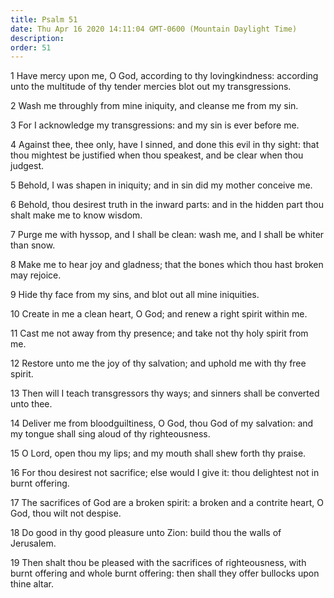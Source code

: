 ```yaml
---
title: Psalm 51
date: Thu Apr 16 2020 14:11:04 GMT-0600 (Mountain Daylight Time)
description: 
order: 51
---
```


<p>
  1 Have mercy upon me, O God, according to thy lovingkindness: according unto
  the multitude of thy tender mercies blot out my transgressions.
</p>
<p>2 Wash me throughly from mine iniquity, and cleanse me from my sin.</p>
<p>3 For I acknowledge my transgressions: and my sin is ever before me.</p>
<p>
  4 Against thee, thee only, have I sinned, and done this evil in thy sight:
  that thou mightest be justified when thou speakest, and be clear when thou
  judgest.
</p>
<p>5 Behold, I was shapen in iniquity; and in sin did my mother conceive me.</p>
<p>
  6 Behold, thou desirest truth in the inward parts: and in the hidden part thou
  shalt make me to know wisdom.
</p>
<span></span>
<p>
  7 Purge me with hyssop, and I shall be clean: wash me, and I shall be whiter
  than snow.
</p>
<p>
  8 Make me to hear joy and gladness; that the bones which thou hast broken may
  rejoice.
</p>
<p>9 Hide thy face from my sins, and blot out all mine iniquities.</p>
<p>10 Create in me a clean heart, O God; and renew a right spirit within me.</p>
<p>
  11 Cast me not away from thy presence; and take not thy holy spirit from me.
</p>
<p>
  12 Restore unto me the joy of thy salvation; and uphold me with thy free
  spirit.
</p>
<p>
  13 Then will I teach transgressors thy ways; and sinners shall be converted
  unto thee.
</p>
<p>
  14 Deliver me from bloodguiltiness, O God, thou God of my salvation: and my
  tongue shall sing aloud of thy righteousness.
</p>
<p>15 O Lord, open thou my lips; and my mouth shall shew forth thy praise.</p>
<p>
  16 For thou desirest not sacrifice; else would I give it: thou delightest not
  in burnt offering.
</p>
<p>
  17 The sacrifices of God are a broken spirit: a broken and a contrite heart, O
  God, thou wilt not despise.
</p>
<p>
  18 Do good in thy good pleasure unto Zion: build thou the walls of Jerusalem.
</p>
<p>
  19 Then shalt thou be pleased with the sacrifices of righteousness, with burnt
  offering and whole burnt offering: then shall they offer bullocks upon thine
  altar.
</p>
